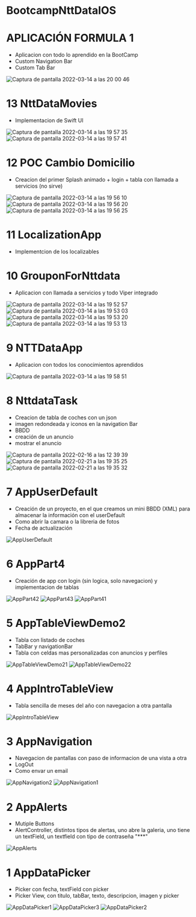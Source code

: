 # BootcampNttDataIOS

# APLICACIÓN FORMULA 1

- Aplicacion con todo lo aprendido en la BootCamp
- Custom Navigation Bar
- Custom Tab Bar

![Captura de pantalla 2022-03-14 a las 20 00 46](https://user-images.githubusercontent.com/85167928/158242424-f00b0b50-2bfd-4a75-9369-61c41576531c.png)

# 13 NttDataMovies

- Implementacion de Swift UI

![Captura de pantalla 2022-03-14 a las 19 57 35](https://user-images.githubusercontent.com/85167928/158241945-a86da443-b827-4f41-973b-aea723578f2f.png)
![Captura de pantalla 2022-03-14 a las 19 57 41](https://user-images.githubusercontent.com/85167928/158241952-3ca3ac29-811d-4603-ad10-12385d317f3c.png)

# 12 POC Cambio Domicilio

- Creacion del primer Splash animado + login + tabla con llamada a servicios (no sirve)

![Captura de pantalla 2022-03-14 a las 19 56 10](https://user-images.githubusercontent.com/85167928/158241817-ac022c06-ef1f-41c6-8e3d-fccd6914a418.png)
![Captura de pantalla 2022-03-14 a las 19 56 20](https://user-images.githubusercontent.com/85167928/158241820-3e852e05-6f23-4136-ba55-edaad786aa10.png)
![Captura de pantalla 2022-03-14 a las 19 56 25](https://user-images.githubusercontent.com/85167928/158241825-ed879242-5273-4a73-8c3c-e3039df5548e.png)

# 11 LocalizationApp

- Implementcion de los localizables

# 10 GrouponForNttdata

- Aplicacion con llamada a servicios y todo Viper integrado

![Captura de pantalla 2022-03-14 a las 19 52 57](https://user-images.githubusercontent.com/85167928/158241279-7b10504b-8f0a-40cb-a73a-6931ff8fd171.png)
![Captura de pantalla 2022-03-14 a las 19 53 03](https://user-images.githubusercontent.com/85167928/158241288-7452caac-a96e-4695-9fcc-4cb2915b929f.png)
![Captura de pantalla 2022-03-14 a las 19 53 20](https://user-images.githubusercontent.com/85167928/158241290-771c5725-61c3-47a3-a143-a027ec9e230f.png)
![Captura de pantalla 2022-03-14 a las 19 53 13](https://user-images.githubusercontent.com/85167928/158241294-1f5b87d5-c47c-444a-ab45-3a3c19f9aeff.png)

# 9 NTTDataApp

- Aplicacion con todos los conocimientos aprendidos

![Captura de pantalla 2022-03-14 a las 19 58 51](https://user-images.githubusercontent.com/85167928/158242206-19313c1c-9ebd-4f66-9427-67360e3af75d.png)

# 8 NttdataTask

- Creacion de tabla de coches con un json
- imagen redondeada y iconos en la navigation Bar
- BBDD
- creación de un anuncio
- mostrar el anuncio

![Captura de pantalla 2022-02-16 a las 12 39 39](https://user-images.githubusercontent.com/85167928/154257566-fcf48626-bc82-45dd-9d7d-24af0bf8dc93.png)
![Captura de pantalla 2022-02-21 a las 19 35 25](https://user-images.githubusercontent.com/85167928/155011044-d16b8435-b30c-4063-8500-9d4e4b46fb87.png)
![Captura de pantalla 2022-02-21 a las 19 35 32](https://user-images.githubusercontent.com/85167928/155011050-ae4bbbb9-8173-4211-99d2-66fd420ce8d6.png)

# 7 AppUserDefault

- Creación de un proyecto, en el que creamos un mini BBDD (XML) para almacenar la información con el userDefault
- Como abrir la camara o la libreria de fotos
- Fecha de actualización

![AppUserDefault](https://user-images.githubusercontent.com/85167928/154030895-ce794a53-69bf-44f4-ba95-6196e89186cb.png)

# 6 AppPart4

- Creación de app con login (sin logica, solo navegacion) y implementacion de tablas
 
![AppPart42](https://user-images.githubusercontent.com/85167928/154030741-7683229d-12a7-4651-8695-999d26d065b9.png)
![AppPart43](https://user-images.githubusercontent.com/85167928/154030745-43798bcb-0d1e-405c-b88b-52e0af598abe.png)
![AppPart41](https://user-images.githubusercontent.com/85167928/154030725-8a091a5c-1035-4702-8368-79c85bc940b5.png)

# 5 AppTableViewDemo2

- Tabla con listado de coches
- TabBar y navigationBar
- Tabla con celdas mas personalizadas con anuncios y perfiles

![AppTableViewDemo21](https://user-images.githubusercontent.com/85167928/154030471-b5f507da-860b-423e-a1ce-22ee27bcac80.png)
![AppTableViewDemo22](https://user-images.githubusercontent.com/85167928/154030463-6636c9d0-b6b3-4733-bfaa-96d9ca883564.png)

# 4 AppIntroTableView

- Tabla sencilla de meses del año con navegacion a otra pantalla

![AppIntroTableView](https://user-images.githubusercontent.com/85167928/154030309-aecf5fd8-e34b-4257-ac1f-0a650c0bb47c.png)

# 3 AppNavigation

- Navegacion de pantallas con paso de informacion de una vista a otra 
- LogOut
- Como envar un email

![AppNavigation2](https://user-images.githubusercontent.com/85167928/154030183-d92813af-5fa5-4a07-abab-aed86b94ca49.png)
![AppNavigation1](https://user-images.githubusercontent.com/85167928/154030186-a023efb0-75a9-4227-845d-99709d4acfa8.png)

# 2 AppAlerts

- Mutiple Buttons
- AlertController, distintos tipos de alertas, uno abre la galeria, uno tiene un textField, un textfield con tipo de contraseña "***"

![AppAlerts](https://user-images.githubusercontent.com/85167928/154030092-ed830259-389a-492a-85be-79f3f70e1060.png)

# 1 AppDataPicker

- Picker con fecha, textField con picker
- Picker View, con titulo, tabBar, texto, descripcion, imagen y picker

![AppDataPicker1](https://user-images.githubusercontent.com/85167928/154029911-45eff52f-42aa-4fc8-a9c5-a8769b4f1c20.png)
![AppDataPicker3](https://user-images.githubusercontent.com/85167928/154029898-b7d2993a-6248-45b8-82ba-28d032811b43.png)
![AppDataPicker2](https://user-images.githubusercontent.com/85167928/154029912-dfc290a3-3f47-4733-8937-2d927e15624f.png)
